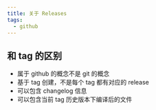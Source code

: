 ```yaml
---
title: 关于 Releases
tags:
  - github
---
```

## 和 tag 的区别

- 属于 github 的概念不是 git 的概念
- 基于 tag 创建，不是每个 tag 都有对应的 release
- 可以包含 changelog 信息
- 可以包含当前 tag 历史版本下编译后的文件